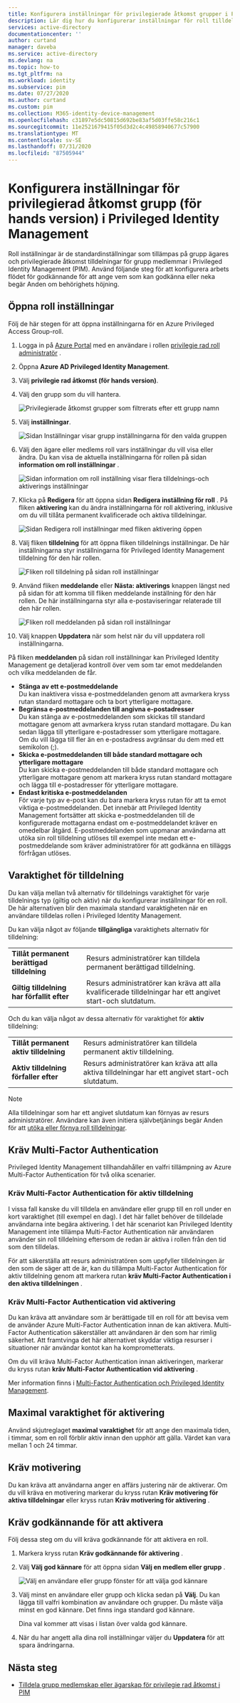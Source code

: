 ```yaml
---
title: Konfigurera inställningar för privilegierade åtkomst grupper i PIM-Azure Active Directory | Microsoft Docs
description: Lär dig hur du konfigurerar inställningar för roll tilldelnings grupper i Azure AD Privileged Identity Management (PIM).
services: active-directory
documentationcenter: ''
author: curtand
manager: daveba
ms.service: active-directory
ms.devlang: na
ms.topic: how-to
ms.tgt_pltfrm: na
ms.workload: identity
ms.subservice: pim
ms.date: 07/27/2020
ms.author: curtand
ms.custom: pim
ms.collection: M365-identity-device-management
ms.openlocfilehash: c31897e5dc50815d692be83af5d03ffe58c216c1
ms.sourcegitcommit: 11e2521679415f05d3d2c4c49858940677c57900
ms.translationtype: MT
ms.contentlocale: sv-SE
ms.lasthandoff: 07/31/2020
ms.locfileid: "87505944"
---
```

# <a name="configure-privileged-access-group-settings-preview-in-privileged-identity-management"></a>Konfigurera inställningar för privilegierad åtkomst grupp (för hands version) i Privileged Identity Management

Roll inställningar är de standardinställningar som tillämpas på grupp ägares och privilegierade åtkomst tilldelningar för grupp medlemmar i Privileged Identity Management (PIM). Använd följande steg för att konfigurera arbets flödet för godkännande för att ange vem som kan godkänna eller neka begär Anden om behörighets höjning.

## <a name="open-role-settings"></a>Öppna roll inställningar

Följ de här stegen för att öppna inställningarna för en Azure Privileged Access Group-roll.

1. Logga in på [Azure Portal](https://portal.azure.com/) med en användare i rollen [privilegie rad roll administratör](../users-groups-roles/directory-assign-admin-roles.md#privileged-role-administrator) .

1. Öppna **Azure AD Privileged Identity Management**.

1. Välj **privilegie rad åtkomst (för hands version)**.

1. Välj den grupp som du vill hantera.

    ![Privilegierade åtkomst grupper som filtrerats efter ett grupp namn](./media/groups-role-settings/group-select.png)

1. Välj **inställningar**.

    ![Sidan Inställningar visar grupp inställningarna för den valda gruppen](./media/groups-role-settings/group-settings-select-role.png)

1. Välj den ägare eller medlems roll vars inställningar du vill visa eller ändra. Du kan visa de aktuella inställningarna för rollen på sidan **information om roll inställningar** .

    ![Sidan information om roll inställning visar flera tilldelnings-och aktiverings inställningar](./media/groups-role-settings/group-role-setting-details.png)

1. Klicka på **Redigera** för att öppna sidan **Redigera inställning för roll** . På fliken **aktivering** kan du ändra inställningarna för roll aktivering, inklusive om du vill tillåta permanent kvalificerade och aktiva tilldelningar.

    ![Sidan Redigera roll inställningar med fliken aktivering öppen](./media/groups-role-settings/role-settings-activation-tab.png)

1. Välj fliken **tilldelning** för att öppna fliken tilldelnings inställningar. De här inställningarna styr inställningarna för Privileged Identity Management tilldelning för den här rollen.

    ![Fliken roll tilldelning på sidan roll inställningar](./media/groups-role-settings/role-settings-assignment-tab.png)

1. Använd fliken **meddelande** eller **Nästa: aktiverings** knappen längst ned på sidan för att komma till fliken meddelande inställning för den här rollen. De här inställningarna styr alla e-postaviseringar relaterade till den här rollen.

    ![Fliken roll meddelanden på sidan roll inställningar](./media/groups-role-settings/role-settings-notification-tab.png)

1. Välj knappen **Uppdatera** när som helst när du vill uppdatera roll inställningarna.

På fliken **meddelanden** på sidan roll inställningar kan Privileged Identity Management ge detaljerad kontroll över vem som tar emot meddelanden och vilka meddelanden de får.

- **Stänga av ett e-postmeddelande**<br>Du kan inaktivera vissa e-postmeddelanden genom att avmarkera kryss rutan standard mottagare och ta bort ytterligare mottagare.  
- **Begränsa e-postmeddelanden till angivna e-postadresser**<br>Du kan stänga av e-postmeddelanden som skickas till standard mottagare genom att avmarkera kryss rutan standard mottagare. Du kan sedan lägga till ytterligare e-postadresser som ytterligare mottagare. Om du vill lägga till fler än en e-postadress avgränsar du dem med ett semikolon (;).
- **Skicka e-postmeddelanden till både standard mottagare och ytterligare mottagare**<br>Du kan skicka e-postmeddelanden till både standard mottagare och ytterligare mottagare genom att markera kryss rutan standard mottagare och lägga till e-postadresser för ytterligare mottagare.
- **Endast kritiska e-postmeddelanden**<br>För varje typ av e-post kan du bara markera kryss rutan för att ta emot viktiga e-postmeddelanden. Det innebär att Privileged Identity Management fortsätter att skicka e-postmeddelanden till de konfigurerade mottagarna endast om e-postmeddelandet kräver en omedelbar åtgärd. E-postmeddelanden som uppmanar användarna att utöka sin roll tilldelning utlöses till exempel inte medan ett e-postmeddelande som kräver administratörer för att godkänna en tilläggs förfrågan utlöses.

## <a name="assignment-duration"></a>Varaktighet för tilldelning

Du kan välja mellan två alternativ för tilldelnings varaktighet för varje tilldelnings typ (giltig och aktiv) när du konfigurerar inställningar för en roll. De här alternativen blir den maximala standard varaktigheten när en användare tilldelas rollen i Privileged Identity Management.

Du kan välja något av följande **tillgängliga** varaktighets alternativ för tilldelning:

| | |
| --- | --- |
| **Tillåt permanent berättigad tilldelning** | Resurs administratörer kan tilldela permanent berättigad tilldelning. |
| **Giltig tilldelning har förfallit efter** | Resurs administratörer kan kräva att alla kvalificerade tilldelningar har ett angivet start-och slutdatum. |

Och du kan välja något av dessa alternativ för varaktighet för **aktiv** tilldelning:

| | |
| --- | --- |
| **Tillåt permanent aktiv tilldelning** | Resurs administratörer kan tilldela permanent aktiv tilldelning. |
| **Aktiv tilldelning förfaller efter** | Resurs administratörer kan kräva att alla aktiva tilldelningar har ett angivet start-och slutdatum. |

> [!NOTE]
> Alla tilldelningar som har ett angivet slutdatum kan förnyas av resurs administratörer. Användare kan även initiera självbetjänings begär Anden för att [utöka eller förnya roll tilldelningar](pim-resource-roles-renew-extend.md).

## <a name="require-multi-factor-authentication"></a>Kräv Multi-Factor Authentication

Privileged Identity Management tillhandahåller en valfri tillämpning av Azure Multi-Factor Authentication för två olika scenarier.

### <a name="require-multi-factor-authentication-on-active-assignment"></a>Kräv Multi-Factor Authentication för aktiv tilldelning

I vissa fall kanske du vill tilldela en användare eller grupp till en roll under en kort varaktighet (till exempel en dag). I det här fallet behöver de tilldelade användarna inte begära aktivering. I det här scenariot kan Privileged Identity Management inte tillämpa Multi-Factor Authentication när användaren använder sin roll tilldelning eftersom de redan är aktiva i rollen från den tid som den tilldelas.

För att säkerställa att resurs administratören som uppfyller tilldelningen är den som de säger att de är, kan du tillämpa Multi-Factor Authentication för aktiv tilldelning genom att markera rutan **kräv Multi-Factor Authentication i den aktiva tilldelningen** .

### <a name="require-multi-factor-authentication-on-activation"></a>Kräv Multi-Factor Authentication vid aktivering

Du kan kräva att användare som är berättigade till en roll för att bevisa vem de använder Azure Multi-Factor Authentication innan de kan aktivera. Multi-Factor Authentication säkerställer att användaren är den som har rimlig säkerhet. Att framtvinga det här alternativet skyddar viktiga resurser i situationer när användar kontot kan ha komprometterats.

Om du vill kräva Multi-Factor Authentication innan aktiveringen, markerar du kryss rutan **kräv Multi-Factor Authentication vid aktivering** .

Mer information finns i [Multi-Factor Authentication och Privileged Identity Management](pim-how-to-require-mfa.md).

## <a name="activation-maximum-duration"></a>Maximal varaktighet för aktivering

Använd skjutreglaget **maximal varaktighet** för att ange den maximala tiden, i timmar, som en roll förblir aktiv innan den upphör att gälla. Värdet kan vara mellan 1 och 24 timmar.

## <a name="require-justification"></a>Kräv motivering

Du kan kräva att användarna anger en affärs justering när de aktiverar. Om du vill kräva en motivering markerar du kryss rutan **Kräv motivering för aktiva tilldelningar** eller kryss rutan **Kräv motivering för aktivering** .

## <a name="require-approval-to-activate"></a>Kräv godkännande för att aktivera

Följ dessa steg om du vill kräva godkännande för att aktivera en roll.

1. Markera kryss rutan **Kräv godkännande för aktivering** .

1. Välj **Välj god kännare** för att öppna sidan **Välj en medlem eller grupp** .

    ![Välj en användare eller grupp fönster för att välja god kännare](./media/groups-role-settings/group-settings-select-approvers.png)

1. Välj minst en användare eller grupp och klicka sedan på **Välj**. Du kan lägga till valfri kombination av användare och grupper. Du måste välja minst en god kännare. Det finns inga standard god kännare.

    Dina val kommer att visas i listan över valda god kännare.

1. När du har angett alla dina roll inställningar väljer du **Uppdatera** för att spara ändringarna.

## <a name="next-steps"></a>Nästa steg

- [Tilldela grupp medlemskap eller ägarskap för privilegie rad åtkomst i PIM](groups-assign-member-owner.md)
